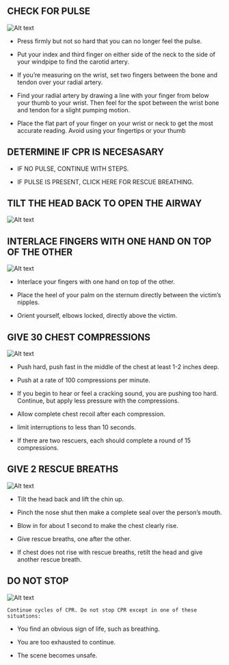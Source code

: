 ## CHECK FOR PULSE

![Alt text](/Images/AdultShock/adultShock7.jpg)

- Press firmly but not so hard that you can no longer feel the pulse.

- Put your index and third finger on either side of the neck to the side of your windpipe to find the carotid artery.

- If you’re measuring on the wrist, set two fingers between the bone and tendon over your radial artery.

- Find your radial artery by drawing a line with your finger from below your thumb to your wrist. Then feel for the spot between the wrist bone and tendon for a slight pumping motion.

- Place the flat part of your finger on your wrist or neck to get the most accurate reading. Avoid using your fingertips or your thumb

## DETERMINE IF CPR IS NECESASARY

- IF NO PULSE, CONTINUE WITH STEPS.

- IF PULSE IS PRESENT, CLICK HERE FOR RESCUE BREATHING.

## TILT THE HEAD BACK TO OPEN THE AIRWAY

![Alt text](/Images/AdultCPR/adultCPR14.jpg)

## INTERLACE FINGERS WITH ONE HAND ON TOP OF THE OTHER

![Alt text](/Images/AdultCPR/adultCPR15.jpg)

- Interlace your fingers with one hand on top of the other.

- Place the heel of your palm on the sternum directly between the victim’s nipples.

- Orient yourself, elbows locked, directly above the victim.

## GIVE 30 CHEST COMPRESSIONS

![Alt text](/Images/AdultCPR/adultCPR16.jpg)

- Push hard, push fast in the middle of the chest at least 1-2 inches deep.

- Push at a rate of 100 compressions per minute.

- If you begin to hear or feel a cracking sound, you are pushing too hard. Continue, but apply less pressure with the compressions.

- Allow complete chest recoil after each compression.

- limit interruptions to less than 10 seconds.

- If there are two rescuers, each should complete a round of 15 compressions.

## GIVE 2 RESCUE BREATHS

![Alt text](/Images/AdultCPR/adultCPR9.jpg)

- Tilt the head back and lift the chin up.

- Pinch the nose shut then make a complete seal over the person’s mouth.

- Blow in for about 1 second to make the
  chest clearly rise.

- Give rescue breaths, one after the other.

- If chest does not rise with rescue breaths, retilt the head and give another rescue breath.

## DO NOT STOP

![Alt text](/Images/AdultCPR/adultCPR12.jpg)

    Continue cycles of CPR. Do not stop CPR except in one of these situations:

- You find an obvious sign of life, such as breathing.

- You are too exhausted to continue.

- The scene becomes unsafe.
